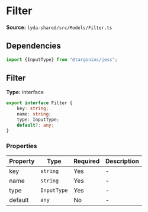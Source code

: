# Filter

**Source:** `lyda-shared/src/Models/Filter.ts`

## Dependencies

```typescript
import {InputType} from "@targoninc/jess";
```

## Filter

**Type:** interface

```typescript
export interface Filter {
    key: string;
    name: string;
    type: InputType;
    default?: any;
}
```

### Properties

| Property | Type | Required | Description |
|----------|------|----------|-------------|
| key | `string` | Yes | - |
| name | `string` | Yes | - |
| type | `I​n​p​u​t​T​y​p​e` | Yes | - |
| default | `any` | No | - |

